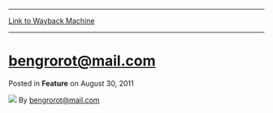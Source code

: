 
---
[Link to Wayback Machine](https://web.archive.org/web/20220526015527/https://magic.wizards.com/en/articles/archive/feature/bengrorotmailcom-2011-08-30)

[_metadata_:wayback_url]:- "https://magic.wizards.com/en/articles/archive/feature/bengrorotmailcom-2011-08-30"
[_metadata_:wayback_raw_url]:- "https://web.archive.org/web/20220526015527id_/https://magic.wizards.com/en/articles/archive/feature/bengrorotmailcom-2011-08-30"
[_metadata_:wayback_capture_timestamp]:- "2022-05-26 01:55:27+00:00"
[_metadata_:generator]:- "Drupal 7 (http://drupal.org)"
---


bengrorot@mail.com
==================



 Posted in **Feature**
 on August 30, 2011 






![](https://media.magic.wizards.com/styles/auth_small/public/generic-avatar-150_383.png)
By bengrorot@mail.com

















